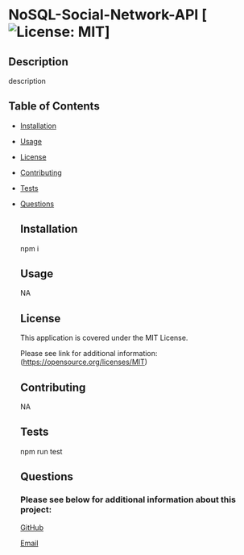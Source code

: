 # NoSQL-Social-Network-API [![License: MIT](https://img.shields.io/badge/License-MIT-yellow.svg)]
 
  ## Description

  description



  ## Table of Contents

- [Installation](#installation)

- [Usage](#usage)

- [License](#license)

- [Contributing](#contributing)

- [Tests](#tests)

- [Questions](#questions)



  ## Installation

  npm i



  ## Usage

  NA



  ## License

  This application is covered under the MIT License. 

  Please see link for additional information:
  (https://opensource.org/licenses/MIT)



  ## Contributing

  NA



  ## Tests

  npm run test



  ## Questions

  ### Please see below for additional information about this project:

  [GitHub](https://github.com/jjsdunc88)

  [Email](mailto:jjsduncan@gmail.com)
